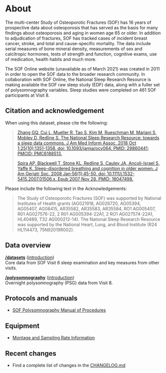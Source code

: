 # About

The multi-center Study of Osteoporotic Fractures (SOF) has 16 years of prospective data about osteoporosis that has served as the basis for many findings about osteoporosis and aging in women age 65 or older. In addition to adjudication of fractures, SOF has tracked cases of incident breast cancer, stroke, and total and cause-specific mortality. The data include serial measures of bone mineral density, measurements of sex and calcitropic hormones, tests of strength and function, cognitive exams, use of medication, health habits and much more.

The SOF Online website (unavailable as of March 2021) was created in 2011 in order to open the SOF data to the broader research community. In collaboration with SOF Online, the National Sleep Research Resource is making available the SOF raw sleep study (EDF) data, along with a fuller set of polysomnography variables.  Sleep studies were completed on 461 SOF participants at Visit 8.

## Citation and acknowledgement

When using this dataset, please cite the following:

> [Zhang GQ, Cui L, Mueller R, Tao S, Kim M, Rueschman M, Mariani S, Mobley D, Redline S. The National Sleep Research Resource: towards a sleep data commons. J Am Med Inform Assoc. 2018 Oct 1;25(10):1351-1358. doi: 10.1093/jamia/ocy064. PMID: 29860441; PMCID: PMC6188513.](https://pubmed.ncbi.nlm.nih.gov/29860441/)
>
> [Spira AP, Blackwell T, Stone KL, Redline S, Cauley JA, Ancoli-Israel S, Yaffe K. Sleep-disordered breathing and cognition in older women. J Am Geriatr Soc. 2008 Jan;56(1):45-50. doi: 10.1111/j.1532-5415.2007.01506.x. Epub 2007 Nov 28. PMID: 18047498.](https://pubmed.ncbi.nlm.nih.gov/18047498/)

Please include the following text in the Acknowledgements:

> The Study of Osteoporotic Fractures (SOF) was supported by National Institutes of Health grants (AG021918, AG026720, AG05394, AG05407, AG08415, AR35582, AR35583, AR35584, RO1 AG005407, R01 AG027576-22, 2 R01 AG005394-22A1, 2 RO1 AG027574-22A1, HL40489, T32 AG000212-14). The National Sleep Research Resource was supported by the National Heart, Lung, and Blood Institute (R24 HL114473, 75N92019R002).

## Data overview

**[/datasets](:files_path:/datasets)** ([introduction](:pages_path:/dataset-introduction.md)) <br/> Core data from SOF Visit 8 sleep examination and key measures from other visits.

**[/polysomnography](:files_path:/polysomnography)** ([introduction](:pages_path:/polysomnography-introduction.md))<br/> Overnight polysomnography (PSG) data from Visit 8.

## Protocols and manuals

- [SOF Polysomnography Manual of Procedures](:files_path:/documentation?f=SOF_Polysomnography_Manual_of_Procedures.pdf)

## Equipment
- [Montage and Sampling Rate Information](:pages_path:/montage-and-sampling-rate-information.md)

## Recent changes

- Find a complete list of changes in the [CHANGELOG.md](:pages_path:/CHANGELOG.md)
